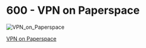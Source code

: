 # 600 - VPN on Paperspace

![VPN_on_Paperspace](https://github.com/vanHeemstraSystems/nexrender/assets/1499433/3dd799da-7d74-4e85-82bb-facb11a23bfc)

[VPN on Paperspace](https://console.paperspace.com/teu1osqtk/vpn)